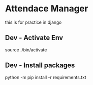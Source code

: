 # Attendace Manager
this is for practice in django

## Dev - Activate Env
source ./bin/activate

## Dev - Install packages
python -m pip install -r requirements.txt